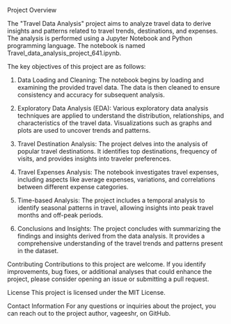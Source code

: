 Project Overview

The "Travel Data Analysis" project aims to analyze travel data to derive insights and patterns related to travel trends, destinations, and expenses. The analysis is performed using a Jupyter Notebook and Python programming language. The notebook is named Travel_data_analysis_project_641.ipynb.

The key objectives of this project are as follows:

1. Data Loading and Cleaning: The notebook begins by loading and examining the provided travel data. The data is then cleaned to ensure consistency and accuracy for subsequent analysis.

2. Exploratory Data Analysis (EDA): Various exploratory data analysis techniques are applied to understand the distribution, relationships, and characteristics of the travel data. Visualizations such as graphs and plots are used to uncover trends and patterns.

3. Travel Destination Analysis: The project delves into the analysis of popular travel destinations. It identifies top destinations, frequency of visits, and provides insights into traveler preferences.

4. Travel Expenses Analysis: The notebook investigates travel expenses, including aspects like average expenses, variations, and correlations between different expense categories.

5. Time-based Analysis: The project includes a temporal analysis to identify seasonal patterns in travel, allowing insights into peak travel months and off-peak periods.

6. Conclusions and Insights: The project concludes with summarizing the findings and insights derived from the data analysis. It provides a comprehensive understanding of the travel trends and patterns present in the dataset.

Contributing
Contributions to this project are welcome. If you identify improvements, bug fixes, or additional analyses that could enhance the project, please consider opening an issue or submitting a pull request.

License
This project is licensed under the MIT License.

Contact Information
For any questions or inquiries about the project, you can reach out to the project author, vageeshr, on GitHub.
